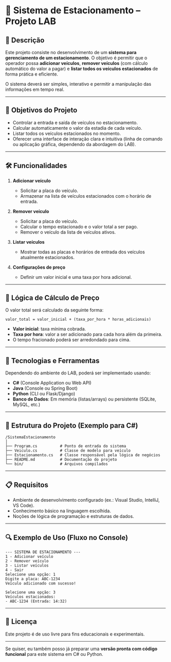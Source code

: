 # 📄 Sistema de Estacionamento – Projeto LAB

## 📌 Descrição

Este projeto consiste no desenvolvimento de um **sistema para gerenciamento de um estacionamento**.
O objetivo é permitir que o operador possa **adicionar veículos**, **remover veículos** (com cálculo automático do valor a pagar) e **listar todos os veículos estacionados** de forma prática e eficiente.

O sistema deverá ser simples, interativo e permitir a manipulação das informações em tempo real.

---

## 🎯 Objetivos do Projeto

* Controlar a entrada e saída de veículos no estacionamento.
* Calcular automaticamente o valor da estadia de cada veículo.
* Listar todos os veículos estacionados no momento.
* Oferecer uma interface de interação clara e intuitiva (linha de comando ou aplicação gráfica, dependendo da abordagem do LAB).

---

## 🛠 Funcionalidades

1. **Adicionar veículo**

   * Solicitar a placa do veículo.
   * Armazenar na lista de veículos estacionados com o horário de entrada.

2. **Remover veículo**

   * Solicitar a placa do veículo.
   * Calcular o tempo estacionado e o valor total a ser pago.
   * Remover o veículo da lista de veículos ativos.

3. **Listar veículos**

   * Mostrar todas as placas e horários de entrada dos veículos atualmente estacionados.

4. **Configurações de preço**

   * Definir um valor inicial e uma taxa por hora adicional.

---

## 🧮 Lógica de Cálculo de Preço

O valor total será calculado da seguinte forma:

```
valor_total = valor_inicial + (taxa_por_hora * horas_adicionais)
```

* **Valor inicial**: taxa mínima cobrada.
* **Taxa por hora**: valor a ser adicionado para cada hora além da primeira.
* O tempo fracionado poderá ser arredondado para cima.

---

## 🚀 Tecnologias e Ferramentas

Dependendo do ambiente do LAB, poderá ser implementado usando:

* **C#** (Console Application ou Web API)
* **Java** (Console ou Spring Boot)
* **Python** (CLI ou Flask/Django)
* **Banco de Dados**: Em memória (listas/arrays) ou persistente (SQLite, MySQL, etc.)

---

## 📂 Estrutura do Projeto (Exemplo para C#)

```
/SistemaEstacionamento
│
├── Program.cs          # Ponto de entrada do sistema
├── Veiculo.cs          # Classe de modelo para veículo
├── Estacionamento.cs   # Classe responsável pela lógica de negócios
├── README.md           # Documentação do projeto
└── bin/                # Arquivos compilados
```

---

## 📋 Requisitos

* Ambiente de desenvolvimento configurado (ex.: Visual Studio, IntelliJ, VS Code).
* Conhecimento básico na linguagem escolhida.
* Noções de lógica de programação e estruturas de dados.

---

## 🔍 Exemplo de Uso (Fluxo no Console)

```
--- SISTEMA DE ESTACIONAMENTO ---
1 - Adicionar veículo
2 - Remover veículo
3 - Listar veículos
4 - Sair
Selecione uma opção: 1
Digite a placa: ABC-1234
Veículo adicionado com sucesso!

Selecione uma opção: 3
Veículos estacionados:
- ABC-1234 (Entrada: 14:32)
```

---

## 📜 Licença

Este projeto é de uso livre para fins educacionais e experimentais.

---

Se quiser, eu também posso já preparar uma **versão pronta com código funcional** para este sistema em C# ou Python.

